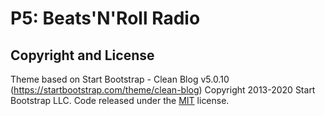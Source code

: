 # P5: Beats'N'Roll Radio


## Copyright and License

Theme based on Start Bootstrap - Clean Blog v5.0.10 (https://startbootstrap.com/theme/clean-blog)
Copyright 2013-2020 Start Bootstrap LLC. Code released under the [MIT](https://github.com/StartBootstrap/startbootstrap-clean-blog/blob/gh-pages/LICENSE) license.